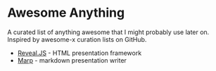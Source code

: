 # Awesome Anything
A curated list of anything awesome that I might probably use later on. Inspired by awesome-x curation lists on GitHub.

- [Reveal.JS](https://github.com/hakimel/reveal.js) - HTML presentation framework
- [Marp](https://github.com/yhatt/marp) - markdown presentation writer
